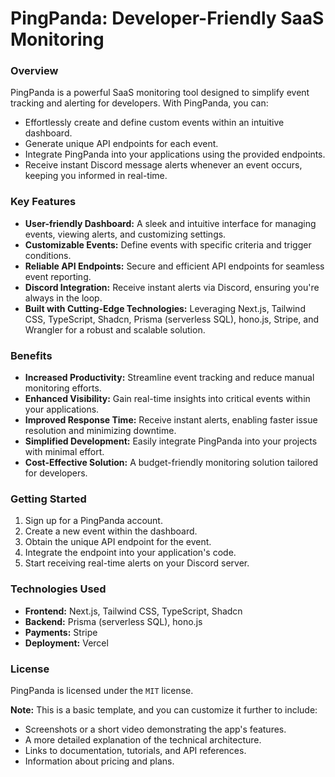 # PingPanda: Developer-Friendly SaaS Monitoring

### Overview

PingPanda is a powerful SaaS monitoring tool designed to simplify event tracking and alerting for developers. With PingPanda, you can:

- Effortlessly create and define custom events within an intuitive dashboard.
- Generate unique API endpoints for each event.
- Integrate PingPanda into your applications using the provided endpoints.
- Receive instant Discord message alerts whenever an event occurs, keeping you informed in real-time.

### Key Features

- **User-friendly Dashboard:** A sleek and intuitive interface for managing events, viewing alerts, and customizing settings.
- **Customizable Events:** Define events with specific criteria and trigger conditions.
- **Reliable API Endpoints:** Secure and efficient API endpoints for seamless event reporting.
- **Discord Integration:** Receive instant alerts via Discord, ensuring you're always in the loop.
- **Built with Cutting-Edge Technologies:** Leveraging Next.js, Tailwind CSS, TypeScript, Shadcn, Prisma (serverless SQL), hono.js, Stripe, and Wrangler for a robust and scalable solution.

### Benefits

- **Increased Productivity:** Streamline event tracking and reduce manual monitoring efforts.
- **Enhanced Visibility:** Gain real-time insights into critical events within your applications.
- **Improved Response Time:** Receive instant alerts, enabling faster issue resolution and minimizing downtime.
- **Simplified Development:** Easily integrate PingPanda into your projects with minimal effort.
- **Cost-Effective Solution:** A budget-friendly monitoring solution tailored for developers.

### Getting Started

1. Sign up for a PingPanda account.
2. Create a new event within the dashboard.
3. Obtain the unique API endpoint for the event.
4. Integrate the endpoint into your application's code.
5. Start receiving real-time alerts on your Discord server.

### Technologies Used

- **Frontend:** Next.js, Tailwind CSS, TypeScript, Shadcn
- **Backend:** Prisma (serverless SQL), hono.js
- **Payments:** Stripe
- **Deployment:** Vercel

### License

PingPanda is licensed under the ```MIT``` license.


**Note:** This is a basic template, and you can customize it further to include:

- Screenshots or a short video demonstrating the app's features.
- A more detailed explanation of the technical architecture.
- Links to documentation, tutorials, and API references.
- Information about pricing and plans.